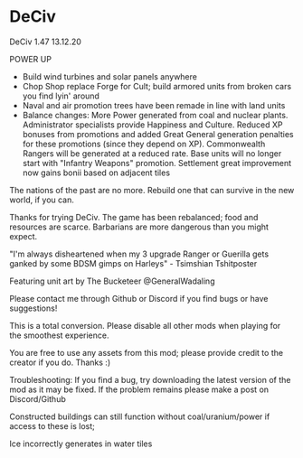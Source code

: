 # DeCiv
DeCiv 1.47
13.12.20

POWER UP

- Build wind turbines and solar panels anywhere
- Chop Shop replace Forge for Cult; build armored units from broken cars you find lyin' around
- Naval and air promotion trees have been remade in line with land units
- Balance changes: More Power generated from coal and nuclear plants. Administrator specialists provide Happiness and Culture. Reduced XP bonuses from promotions and added Great General generation penalties for these promotions (since they depend on XP). Commonwealth Rangers will be generated at a reduced rate. Base units will no longer start with "Infantry Weapons" promotion. Settlement great improvement now gains bonii based on adjacent tiles

The nations of the past are no more. Rebuild one that can survive in the new world, if you can.

Thanks for trying DeCiv. The game has been rebalanced; food and resources are scarce. Barbarians are more dangerous than you might expect.

"I'm always disheartened when my 3 upgrade Ranger or Guerilla gets ganked by some BDSM gimps on Harleys" - Tsimshian Tshitposter

Featuring unit art by The Bucketeer @GeneralWadaling

Please contact me through Github or Discord if you find bugs or have suggestions!

This is a total conversion. Please disable all other mods when playing for the smoothest experience.

You are free to use any assets from this mod; please provide credit to the creator if you do. Thanks :)

Troubleshooting: If you find a bug, try downloading the latest version of the mod as it may be fixed. If the problem remains please make a post on Discord/Github

Constructed buildings can still function without coal/uranium/power if access to these is lost; 

Ice incorrectly generates in water tiles
